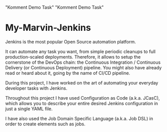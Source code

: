 "Komment Demo Task"
"Komment Demo Task"
# My-Marvin-Jenkins

Jenkins is the most popular Open Source automation platform.

It can automate any task you want, from simple periodic cleanups to full production-scaled deployments. Therefore, it allows to setup the cornerstone of the DevOps chain: the Continuous Integration / Continuous Delivery (or Continuous Deployment) pipeline.
You might also have already read or heard about it, going by the name of CI/CD pipeline.

During this project, I have worked on the art of automating your everyday developer tasks with Jenkins.

Throughout this project I have used Configuration as Code (a.k.a. JCasC), which allows you to describe your entire desired Jenkins configuration in just a single YAML file.

I have also used the Job Domain Specific Language (a.k.a. Job DSL) in order to create elements such as jobs.


